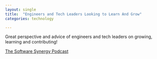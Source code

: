 ```yaml
---
layout: single
title:  "Engineers and Tech Leaders Looking to Learn And Grow"
categories: technology

---
```

Great perspective and advice of engineers and tech leaders on growing, learning and contributing! 

[The Software Synergy Podcast](https://podcasts.apple.com/us/podcast/chris-yager-vp-of-engineering-at-experian/id1722647800?i=1000652423464)